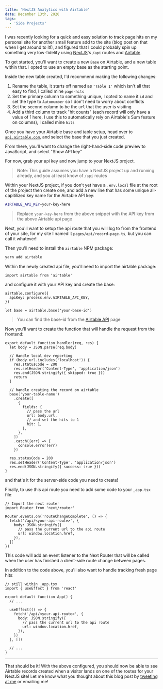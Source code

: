 ```yaml
---
title: 'NextJS Analytics with Airtable'
date: December 13th, 2020
tags:
  - 'Side Projects'
---
```


I was recently looking for a quick and easy solution to track page hits on my
personal site for another small feature add to the site (blog post on that when
I get around to it!), and figured that I could probably spin up something very
low-fidelity using [NextJS](https://nextjs.org)'s `/api` routes and
[Airtable](https://airtable.com).

To get started, you'll want to create a new `Base` on Airtable, and a new table
within that. I opted to use an empty base as the starting point.

Inside the new table created, I'd recommend making the following changes:

1. Rename the table, it starts off named as `'Table 1'` which isn't all that
   easy to find, I called mine `page-hits`
2. Set the primary column to something unique, I opted to name it `id` and set
   the type to `Autonumber` so I don't need to worry about conflicts
3. Set the second column to be the `url` that the user is visiting
4. Add a third column to track "hit counts" (each record will only have a value
   of 1 here, I use this to automatically rely on Airtable's Sum feature on
   columns), I called mine `hits`

Once you have your Airtable base and table setup, head over to
[`api.airtable.com`](https://api.airtable.com), and select the base that you
just created.

From there, you'll want to change the right-hand-side code preview to
JavaScript, and select "Show API key"

For now, grab your api key and now jump to your NextJS project.

> Note: This guide assumes you have a NextJS project up and running already, and
> you at least know of `/api` routes

Within your NextJS project, if you don't yet have a `.env.local` file at the
root of the project then create one, and add a new line that has some unique
all-capitilized key name for the Airtable API key:

```bash
AIRTABLE_API_KEY=your-key-here
```

> Replace `your-key-here` from the above snippet with the API key from the above
> Airtable api page

Next, you'll want to setup the api route that you will log to from the frontend
of your site, for my site I named it `pages/api/record-page.ts`, but you can
call it whatever!

Then you'll need to install the `airtable` NPM package:

```bash
yarn add airtable
```

Within the newly created api file, you'll need to import the airtable package:

```tsx
import airtable from 'airtable'
```

and configure it with your API key and create the base:

```tsx
airtable.configure({
  apiKey: process.env.AIRTABLE_API_KEY,
})

let base = airtable.base('your-base-id')
```

> You can find the base-id from the [Airtable API](https://api.airtable.com)
> page

Now you'll want to create the function that will handle the request from the
frontend:

```tsx
export default function handler(req, res) {
  let body = JSON.parse(req.body)

  // Handle local dev reporting
  if (body.url.includes('localhost')) {
    res.statusCode = 200
    res.setHeader('Content-Type', 'application/json')
    res.end(JSON.stringify({ skipped: true }))
    return
  }

  // handle creating the record on airtable
  base('your-table-name')
    .create([
      {
        fields: {
          // pass the url
          url: body.url,
          // and set the hits to 1
          hit: 1,
        },
      },
    ])
    .catch((err) => {
      console.error(err)
    })

  res.statusCode = 200
  res.setHeader('Content-Type', 'application/json')
  res.end(JSON.stringify({ success: true }))
}
```

and that's it for the server-side code you need to create!

Finally, to use this api route you need to add some code to your `_app.tsx`
file:

```tsx
// Import the next router
import Router from 'next/router'

Router.events.on('routeChangeComplete', () => {
  fetch('/api/<your-api-route>', {
    body: JSON.stringify({
      // pass the current url to the api route
      url: window.location.href,
    }),
  })
})
```

This code will add an event listener to the Next Router that will be called when
the user has finished a client-side route change between pages.

In addition to the code above, you'll also want to handle tracking fresh page
hits:

```tsx
// still within _app.tsx
import { useEffect } from 'react'

export default function App() {
  // ...

  useEffect(() => {
    fetch('/api/<your-api-route>', {
      body: JSON.stringify({
        // pass the current url to the api route
        url: window.location.href,
      }),
    })
  }, [])

  // ...
}
```

<Spacer />

---

That should be it! With the above configured, you should now be able to see
Airtable records created when a visitor lands on one of the routes for your
NextJS site! Let me know what you thought about this blog post by
[tweeting at me](https://twitter.com/immatthamlin) or <ExternalLink href="mailto:matthewjameshamlin@gmail.com?subject=NextJS Analytics with Airtable">emailing
me</ExternalLink>!
